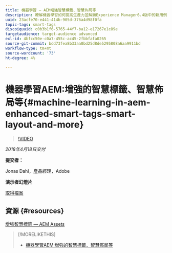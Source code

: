 ```yaml
---
title: 機器學習 — AEM增強智慧標籤、智慧佈局等
description: 瞭解機器學習如何提高生產力並解鎖Experience Manager6.4版中的新用例
uuid: 23acfe70-e441-414b-905d-376a4d98f0fa
topic-tags: smart-tags
discoiquuid: c0b3b1f6-5765-44f7-ba12-e17267e1c89e
targetaudience: target-audience advanced
exl-id: 4bfcc50e-c0a7-455c-ac45-2fbbfafa0265
source-git-commit: bdd73fea8b33aa0bd25d8de5295808a6aa9911bd
workflow-type: tm+mt
source-wordcount: '73'
ht-degree: 4%

---
```


# 機器學習AEM:增強的智慧標籤、智慧佈局等{#machine-learning-in-aem-enhanced-smart-tags-smart-layout-and-more}

>[!VIDEO](https://video.tv.adobe.com/v/22255/?quality=9)

*2018年4月18日交付*

**提交者：**

Jonas Dahl，產品經理，Adobe

**演示者幻燈片**

[取得檔案](assets/aem+gems+ml+and+ai+in+aem+4+17+18.pdf)

## 資源 {#resources}

[增強智慧標籤 — AEM Assets](https://helpx.adobe.com/experience-manager/6-4/assets/using/enhanced-smart-tags.html)

<!--
[Get back to the Overview](https://helpx.adobe.com/experience-manager/kt/eseminars/gems/aem-index.html)
-->

>[!MORELIKETHIS]
>
>* [機器學習AEM:增強的智慧標籤、智慧佈局等](aem-machine-learning.md)

